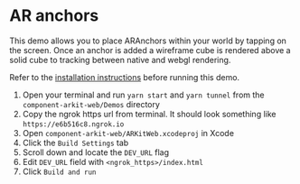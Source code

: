 # AR anchors

This demo allows you to place ARAnchors within your world by tapping on the screen. Once an anchor is added a wireframe cube is rendered above a solid cube to tracking between native and webgl rendering.

Refer to the [installation instructions](../../../../README.md#installation) before running this demo.

1. Open your terminal and run `yarn start` and `yarn tunnel` from the `component-arkit-web/Demos` directory
2. Copy the ngrok https url from terminal. It should look something like `https://e6b516c8.ngrok.io`
3. Open `component-arkit-web/ARKitWeb.xcodeproj` in Xcode
4. Click the `Build Settings` tab
5. Scroll down and locate the `DEV_URL` flag
8. Edit `DEV_URL` field with `<ngrok_https>/index.html`
7. Click `Build and run`
